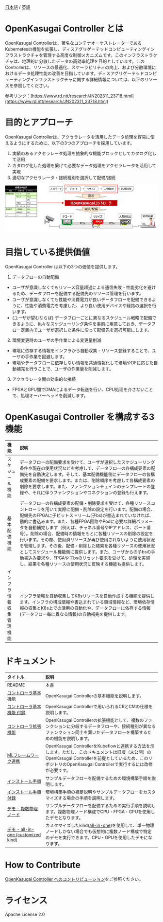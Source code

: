 [日本語](./README_jp.md) / [英語](./README.md)

# OpenKasugai Controller とは

OpenKasugai Controllerは、著名なコンテナオーケストレーターであるKubernetesの機能を拡張し、ディスアグリゲーテッドコンピューティングインフラストラクチャを管理する高度な制御メカニズムです。このインフラストラクチャは、地理的に分散したデータの高効率処理を目的としています。このControllerは、リソースの最適化、スケーラビリティの向上、および分散環境におけるデータ処理性能の改善を目指しています。ディスアグリゲーテッドコンピューティングインフラストラクチャに関する詳細情報については、以下のリソースを参照してください。

参考リンク：[https://www.rd.ntt/research/JN202311_23718.html](https://www.rd.ntt/research/JN202311_23718.html)

# 目的とアプローチ

OpenKasugai Controllerは、アクセラレータを活用したデータ処理を容易に使えるようにするために、以下の3つのアプローチを採用しています。
1. 実績のあるアクセラレータ処理を抽象的な機能ブロックとしてカタログ化して活用
2. カタログ化した処理を繋げて必要なデータ処理をアクセラレータを活用して実現
3. 適切なアクセラレータ・接続種別を選択して配備/接続

![](./docs/_images/OpenKasugai-Controller_jp.png)

# 目指している提供価値

OpenKasugai Controller は以下の3つの価値を提供します。

1. データフローの自動配備
  - ユーザが意識しなくてもリソース容量超過による通信失敗・性能劣化を避けるため、データフローを配備する配備先のリソース管理を行います。
  - ユーザが意識しなくても性能や消費電力が良いデータフローを配備できるように、性能や消費電力を考慮した、より良い使用デバイスや経路の選択を行います。
  - (ユーザが望むならば) データフローごとに異なるスケジュール戦略で配備できるように、色々なスケジューリング条件を事前に用意しておき、データフロー定義内でユーザが選択した条件に沿って配備先を選択可能にします。

2. 環境変更時のユーザの手作業による変更量削減
  - 環境に依存する情報をインフラから自動収集・リソース登録することで、ユーザの手作業を回避します。
  - 環境やデータフローに依存しない情報を共通情報化して環境やDFに応じた自動補完を行うことで、ユーザの作業量を削減します。

3. アクセラレータ間の効率的な接続
  - FPGAとGPU間でDMAによるデータ転送を行い、CPU処理を介さないことで、処理オーバーヘッドを削減します。

# OpenKasugai Controller を構成する3機能

|機能|説明|
|:--|:--|
|スケジュール機能|データフローの配備要求を受けて、ユーザが選択したスケジューリング条件や現在の使用状況などを考慮して、データフローの各構成要素の配備先を自動決定します。そして、基本配備機能側にデータフローの各構成要素の配備を要求します。または、削除順序を考慮して各構成要素の削除を要求します。また、ファンクションチェインのテンプレートの登録や、それに伴うファンクションやコネクションの登録も行えます。|
|基本配備機能|データフローの各構成要素の配備・削除要求を受けて、各種リソースコントローラを用いて実際に配備・削除の設定を行います。配備の場合、配備先のFPGAに子ビットストリーム(子bs)が書込まれていなければ、動的に書込みます。また、各種FPGA回路やPodに必要な詳細パラメータを自動補完します（例えば、チャネル番号やIPアドレス、ポート番号）。削除の場合、配備時の情報をもとに各種リソースの削除の設定を行います。その際、使用済リソースが再び使用されないように使用状況を管理します。その後、配備・削除した結果を各種リソースの使用状況としてスケジュール機能側に提供します。また、ユーザからの子bsの手動書込み要求や、FPGAや子bsのリセット要求を受けて、処理を実施し、結果を各種リソースの使用状況に反映する機能も提供します。|
|インフラ情報収集管理機能|インフラ情報を自動収集してK8sリソースを自動作成する機能を提供します。インフラの構成情報や書込まれている領域情報など、環境依存情報の収集とK8s上での活用の自動化や、データフローに依存する情報(データフロー毎に異なる情報)の自動補完を提供します。|

# ドキュメント

|タイトル|説明|
|:--|:--|
|README|本書|
|[コントローラ基本機能](./docs/Architecture/jp/OpenKasugai-Controller.pdf)|OpenKasugai Controllerの基本機能を説明します。|
|[コントローラ基本機能 付録](./docs/Architecture/jp/OpenKasugai-Controller_Attachment1.pdf)|OpenKasugai Controllerで用いられるCRとCMの仕様を説明します。|
|[コントローラ拡張機能](./docs/Architecture/jp/OpenKasugai-Controller-Extensions.pdf)|OpenKasugai Controllerの拡張機能として、複数のファンクションに分岐するデータフローや、接続種別が異なるファンクション同士を繋いだデータフローを構築するための機能を説明します。|
|[MLフレームワーク連携](./docs/Miscs/apfw/README.md)|OpenKasugai ControllerをKubeflowと連携する方法を示します。ただし、このドキュメントは旧版（未公開）のOpenKasugai Controllerを前提としているため、このリポジトリのOpenKasugai Controllerで実行するには改修が必要です。|
|[インストール手順](./docs/InstallManual/jp/OpenKasugai-Controller-InstallManual.pdf)|サンプルデータフローを配備するための環境構築手順を説明します。|
|[インストール手順 付録](./docs/InstallManual/jp/OpenKasugai-Controller-InstallManual_Attachment1.pdf)|環境構築手順の補足説明やサンプルデータフローをカスタマイズする場合の手順を説明します。|
|[デモ - 複数物理ノード](./docs/Demonstrations/jp/OpenKasugai-Demo.pdf)|サンプルデータフローを配備するための実行手順を説明します。複数物理ノード構成でCPU・FPGA・GPUを使用したデモとなります。|
|[デモ - all-in-one (customized kind)](./docs/Demonstrations/jp/OpenKasugai-Demo-for-All-in-One.pdf)|カスタマイズしたkind([all-in-one](https://github.com/openkasugai/all-in-one))を使用して、単一物理ノードしかない場合でも仮想的に複数ノード構成で特定のデモを実行できます。CPU・GPUを使用したデモになります。|

# How to Contribute

[OpenKasugai Controller へのコントリビューション](./CONTRIBUTING_jp.md)をご参照ください。

# ライセンス

Apache License 2.0
